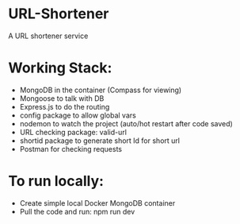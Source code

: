# URL-Shortener
A URL shortener service

# Working Stack:
- MongoDB in the container (Compass for viewing)
- Mongoose to talk with DB
- Express.js to do the routing
- config package to allow global vars
- nodemon to watch the project (auto/hot restart after code saved)
- URL checking package: valid-url
- shortid package to generate short Id for short url
- Postman for checking requests

# To run locally:
- Create simple local Docker MongoDB container
- Pull the code and run: npm run dev
